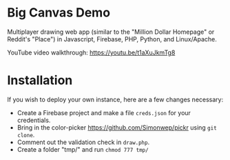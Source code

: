 # Big Canvas Demo
Multiplayer drawing web app (similar to the "Million Dollar Homepage" or Reddit's "Place") in Javascript, Firebase, PHP, Python, and Linux/Apache.

YouTube video walkthrough: <a href=https://youtu.be/t1aXuJkmTg8>https://youtu.be/t1aXuJkmTg8</a><BR>

# Installation
If you wish to deploy your own instance, here are a few changes necessary:
- Create a Firebase project and make a file `creds.json` for your credentials.
- Bring in the color-picker https://github.com/Simonwep/pickr using `git clone`.
- Comment out the validation check in `draw.php`.
- Create a folder "tmp/" and run `chmod 777 tmp/`
